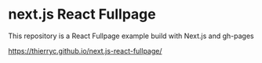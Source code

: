 # next.js React Fullpage

This repository is a React Fullpage example build with Next.js and gh-pages

https://thierryc.github.io/next.js-react-fullpage/
